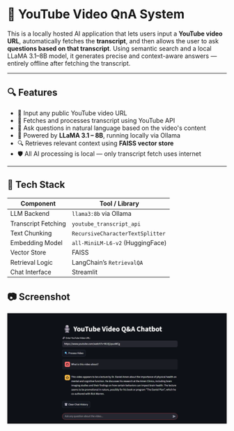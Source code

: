 # 🎥 YouTube Video QnA System

This is a locally hosted AI application that lets users input a **YouTube video URL**, automatically fetches the **transcript**, and then allows the user to ask **questions based on that transcript**. Using semantic search and a local LLaMA 3.1–8B model, it generates precise and context-aware answers — entirely offline after fetching the transcript.

---

## 🔍 Features

- 🔗 Input any public YouTube video URL
- 🧠 Fetches and processes transcript using YouTube API
- 💬 Ask questions in natural language based on the video's content
- 🧠 Powered by **LLaMA 3.1 – 8B**, running locally via Ollama
- 🔍 Retrieves relevant context using **FAISS vector store**
- 🛡️ All AI processing is local — only transcript fetch uses internet

---

## 🧰 Tech Stack

| Component            | Tool / Library                                 |
|---------------------|------------------------------------------------|
| LLM Backend          | `llama3:8b` via Ollama                         |
| Transcript Fetching  | `youtube_transcript_api`                      |
| Text Chunking        | `RecursiveCharacterTextSplitter`              |
| Embedding Model      | `all-MiniLM-L6-v2` (HuggingFace)              |
| Vector Store         | FAISS                                          |
| Retrieval Logic      | LangChain’s `RetrievalQA`                     |
| Chat Interface       | Streamlit                                     |

## 📷 Screenshot
![YT Video QnA System](https://github.com/SANSKARKURUDE/YT-Video-QnA-System/blob/main/Screenshot%202025-07-10%20192706.png)
